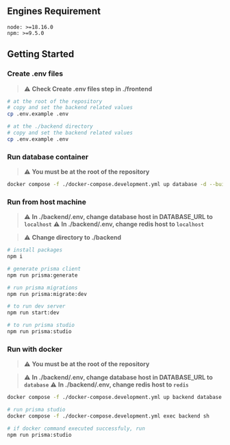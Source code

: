 ## Engines Requirement

`node: >=18.16.0`  
`npm: >=9.5.0`

## Getting Started

### Create .env files

> :warning: **Check Create .env files step in ./frontend**

```bash
# at the root of the repository
# copy and set the backend related values
cp .env.example .env

# at the ./backend directory
# copy and set the backend related values
cp .env.example .env
```

### Run database container

> :warning: **You must be at the root of the repository**

```bash
docker compose -f ./docker-compose.development.yml up database -d --build
```

### Run from host machine

> :warning: **In ./backend/.env, change database host in DATABASE_URL to `localhost`**
> :warning: **In ./backend/.env, change redis host to `localhost`**

> :warning: **Change directory to ./backend**

```bash
# install packages
npm i

# generate prisma client
npm run prisma:generate

# run prisma migrations
npm run prisma:migrate:dev

# to run dev server
npm run start:dev

# to run prisma studio
npm run prisma:studio
```

### Run with docker

> :warning: **You must be at the root of the repository**

> :warning: **In ./backend/.env, change database host in DATABASE_URL to `database`**
> :warning: **In ./backend/.env, change redis host to `redis`**

```bash
docker compose -f ./docker-compose.development.yml up backend database redis -d --build

# run prisma studio
docker compose -f ./docker-compose.development.yml exec backend sh

# if docker command executed successfuly, run
npm run prisma:studio
```
